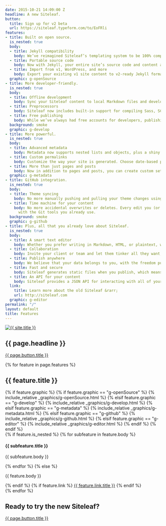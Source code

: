 ```yaml
---
date: 2015-10-21 14:09:00 Z
headline: A new Siteleaf.
button:
  title: Sign up for v2 beta
  url: https://siteleaf.typeform.com/to/EoFRli
features:
- title: Built on open source.
  is_nested: true
  body:
  - title: Jekyll compatibility
    body: We’ve reimagined Siteleaf’s templating system to be 100% compatible with Jekyll. We’re keeping the best parts of the Liquid syntax you already love, and making it work with a larger ecosystem. Use any off-the-shelf Jekyll theme, or even take your Siteleaf theme with you.
  - title: Portable source code
    body: Now with Jekyll, your entire site’s source code and content are portable, not just the compiled HTML. Move sites into and out of Siteleaf easily. Even compile it yourself without using Siteleaf. You’ll never be locked into a CMS again.
  - title: Import from v1, WordPress, and more
    body: Export your existing v1 site content to v2-ready Jekyll format using the existing Siteleaf gem (<code>siteleaf export</code>). Also import your content from WordPress, Tumblr, Ghost, Drupal, and more using the community-supported Jekyll Import.
  graphic: g-openSource
- title: More developer-friendly.
  is_nested: true
  body:
  - title: Offline development
    body: Sync your Siteleaf content to local Markdown files and develop your site completely offline. Work faster, even without an internet connection.
  - title: Preprocessors
    body: Siteleaf now includes built-in support for compiling Sass, SCSS, and CoffeeScript, thanks to the power of Jekyll. The future is now.
  - title: Free publishing
    body: While we’ve always had free accounts for developers, publishing was reserved for paid accounts only. We’re now making it possible to publish to GitHub Pages, totally free for developers and open source projects.
  background: smoke
  graphic: g-develop
- title: More powerful.
  is_nested: true
  body:
  - title: Advanced metadata
    body: Metadata now supports nested lists and objects, plus a shiny new interface that supports drag and drop ordering. It’s the metadata editor of your dreams. Lots more coming soon, including magic fields for images, dates, and more.
  - title: Custom permalinks
    body: Customize the way your site is generated. Choose date-based permalinks (<code>/2015/10/20/hello-world</code>), pretty permalinks (<code>/posts/hello-world</code>), or whatever suits your needs.
  - title: More than just pages and posts
    body: Now in addition to pages and posts, you can create custom sets of content (called Collections), each with their own entries (called Documents). Choose to output your documents just like posts, or simply use them as super-metadata within your theme.
  graphic: g-metadata
- title: GitHub integration.
  is_nested: true
  body:
  - title: Theme syncing
    body: No more manually pushing and pulling your theme changes using the command line. Siteleaf will automatically sync theme changes directly with GitHub, with no need to install a Siteleaf gem.
  - title: Time machine for your content
    body: No more accidental overwrites or deletes. Every edit you (or other authors) make in Siteleaf is synced and backed up to GitHub, including content and theme changes. See a log of all edits, who made them, and revert back to any state
      with the Git tools you already use.
  background: smoke
  graphic: g-github
- title: Plus, all that you already love about Siteleaf.
  is_nested: true
  body:
  - title: A smart text editor
    body: Whether you prefer writing in Markdown, HTML, or plaintext, we’ve got you covered. You can even drag and drop a file into the text editor.
  - title: Collaboration
    body: Invite your client or team and let them tinker all they want, without touching a line of code. Siteleaf supports different user roles, like Admin, Publisher, or Writer.
  - title: Publish anywhere
    body: We believe that your data belongs to you, with the freedom publish to any web host you want, including FTP, SFTP, Amazon S3, GitHub Pages, and Rackspace Cloud Files.
  - title: Fast and secure
    body: Siteleaf generates static files when you publish, which means your site loads faster, is more secure, and doesn’t rely on a database or complicated server setup.
  - title: An API for your content
    body: Siteleaf provides a JSON API for interacting with all of your Jekyll content. Integrate it into other sites, apps, or anything you want. It’s your data.
  link:
    title: Learn more about the old Siteleaf &rarr;
    url: http://siteleaf.com
  graphic: g-editor
permalink: "/"
layout: default
title: Features
---
```


<section class="section section--blue">
  <div class="wrap wrap--narrow">
    <a href="{{ site.baseurl }}/"><img class="logo" src="/uploads/logo.svg" alt="{{ site.title }}" /></a>
    <h1 class="section__title section__title--headline">{{ page.headline }}</h1>
    <a class="button button--onDark" href="{{ page.button.url }}">{{ page.button.title }}</a>
  </div>
</section>

{% for feature in page.features %}
  <section class="section section--feature{% if feature.background %} section--{{ feature.background }}{% endif %}{% if feature.graphic %} section--graphic{% endif %}">
    <div class="wrap wrap--narrow">
      <h1 class="section__title">{{ feature.title }}</h1>
      {% if feature.graphic %}
        {% if feature.graphic == "g-openSource" %}
          {% include_relative _graphics/g-openSource.html %}
        {% elsif feature.graphic == "g-develop" %}
          {% include_relative _graphics/g-develop.html %}
        {% elsif feature.graphic == "g-metadata" %}
          {% include_relative _graphics/g-metadata.html %}
        {% elsif feature.graphic == "g-github" %}
          {% include_relative _graphics/g-github.html %}
        {% elsif feature.graphic == "g-editor" %}
          {% include_relative _graphics/g-editor.html %}
        {% endif %}
      {% endif %}
      <section class="section__text">
        {% if feature.is_nested %}
          {% for subfeature in feature.body %}
            <h4 class="section__subtitle">{{ subfeature.title }}</h4>
            <p class="section__body">{{ subfeature.body }}</p>
          {% endfor %}
        {% else %}
          <p class="section__body">{{ feature.body }}</p>
        {% endif %}
        {% if feature.link %}
          <a class="section__link" href="{{ feature.link.url }}">{{ feature.link.title }}</a>
        {% endif %}
      </section>
    </div>
  </section>
{% endfor %}

<section class="section section--blue">
  <div class="wrap wrap--narrow">
    <h1 class="section__title">Ready to try the new Siteleaf?</h1>
    <a class="button button--onDark" href="{{ page.button.url }}">{{ page.button.title }}</a>
  </div>
</section>